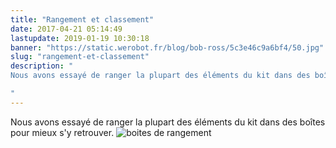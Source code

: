 ```yaml
---
title: "Rangement et classement"
date: 2017-04-21 05:14:49
lastupdate: 2019-01-19 10:30:18
banner: "https://static.werobot.fr/blog/bob-ross/5c3e46c9a6bf4/50.jpg"
slug: "rangement-et-classement"
description: " 
Nous avons essayé de ranger la plupart des éléments du kit dans des boîtes pour mieux s'y retrouver.

"
---
```

Nous avons essayé de ranger la plupart des éléments du kit dans des boîtes pour mieux s'y retrouver.
![boites de rangement](https://static.wixstatic.com/media/4d79d8_67710c4c4e3f4c458278367aa28f64fd~mv2_d_5312_2988_s_4_2.jpg/v1/fill/w_1019,h_573,al_c,q_90,usm_0.66_1.00_0.01/4d79d8_67710c4c4e3f4c458278367aa28f64fd~mv2_d_5312_2988_s_4_2.jpg)
    